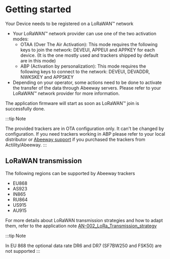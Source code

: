 # Getting started

Your Device needs to be registered on a LoRaWAN™ network

-   Your LoRaWAN™ network provider can use one of the two activation modes:
    -   OTAA (Over The Air Activation): This mode requires the following keys to join the network: DEVEUI, APPEUI and APPKEY for each device. (It is the one mostly used and trackers shipped by default are in this mode)
    -   ABP (Activation by personalization): This mode requires the following keys to connect to the network: DEVEUI, DEVADDR, NWKSKEY and APPSKEY
-   Depending on your operator, some actions need to be done to activate the transfer of the data through Abeeway servers. Please refer to your LoRaWAN™ network provider for more information.

The application firmware will start as soon as LoRaWAN™ join is successfully done.

:::tip Note

The provided trackers are in OTA configuration only. It can't be
changed by configuration. If you need trackers working in ABP please
refer to your local distributor or [Abeeway support](../../../../troubleshooting-support/faq.md) if you purchased
the trackers from Actility/Abeeway.
:::

## LoRaWAN transmission

The following regions can be supported by Abeeway trackers

-   EU868
-   AS923
-   IN865
-   RU864
-   US915
-   AU915

For more details about LoRaWAN transmission strategies and how to adapt them, refer to the
application note [AN-002_LoRa_Transmission_strategy](../../../../documentation-library/abeeway-trackers#application-notes)

:::tip Note

In EU 868 the optional data rate DR6 and DR7 (SF7BW250 and FSK50) are not supported
:::
